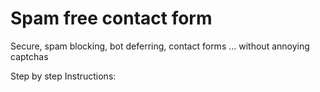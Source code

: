 # Spam free contact form
Secure, spam blocking, bot deferring, contact forms ... without annoying captchas

Step by step Instructions:
